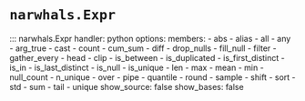 # `narwhals.Expr`

::: narwhals.Expr
    handler: python
    options:
      members:
        - abs
        - alias
        - all
        - any
        - arg_true
        - cast
        - count
        - cum_sum
        - diff
        - drop_nulls
        - fill_null
        - filter
        - gather_every
        - head
        - clip
        - is_between
        - is_duplicated
        - is_first_distinct
        - is_in
        - is_last_distinct
        - is_null
        - is_unique
        - len
        - max
        - mean
        - min
        - null_count
        - n_unique
        - over
        - pipe
        - quantile
        - round
        - sample
        - shift
        - sort
        - std
        - sum
        - tail
        - unique
      show_source: false
      show_bases: false
